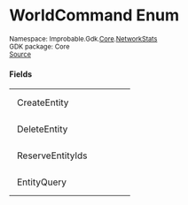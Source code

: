 
# WorldCommand Enum
<sup>
Namespace: Improbable.Gdk.<a href="{{urlRoot}}/api/core-index">Core</a>.<a href="{{urlRoot}}/api/core/network-stats-index">NetworkStats</a><br/>
GDK package: Core<br/>
<a href="https://www.github.com/spatialos/gdk-for-unity/blob/180a1fc2/workers/unity/Packages/io.improbable.gdk.core/NetworkStats/MessageType.cs/#L6">Source</a>
</sup>



</p>

#### Fields

<table>
<tr>
<td style="padding: 14px; border: none; width: 16ch">CreateEntity</td>
<td style="padding: 14px; border: none;"></td>
</tr>
<tr>
<td style="padding: 14px; border: none; width: 16ch">DeleteEntity</td>
<td style="padding: 14px; border: none;"></td>
</tr>
<tr>
<td style="padding: 14px; border: none; width: 16ch">ReserveEntityIds</td>
<td style="padding: 14px; border: none;"></td>
</tr>
<tr>
<td style="padding: 14px; border: none; width: 16ch">EntityQuery</td>
<td style="padding: 14px; border: none;"></td>
</tr>
</table>



